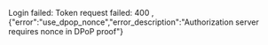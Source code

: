 Login failed: Token request failed: 400 , {"error":"use_dpop_nonce","error_description":"Authorization server requires nonce in DPoP proof"}


